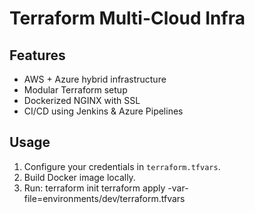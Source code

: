 # Terraform Multi-Cloud Infra

## Features
- AWS + Azure hybrid infrastructure
- Modular Terraform setup
- Dockerized NGINX with SSL
- CI/CD using Jenkins & Azure Pipelines

## Usage
1. Configure your credentials in `terraform.tfvars`.
2. Build Docker image locally.
3. Run:
   terraform init
   terraform apply -var-file=environments/dev/terraform.tfvars
